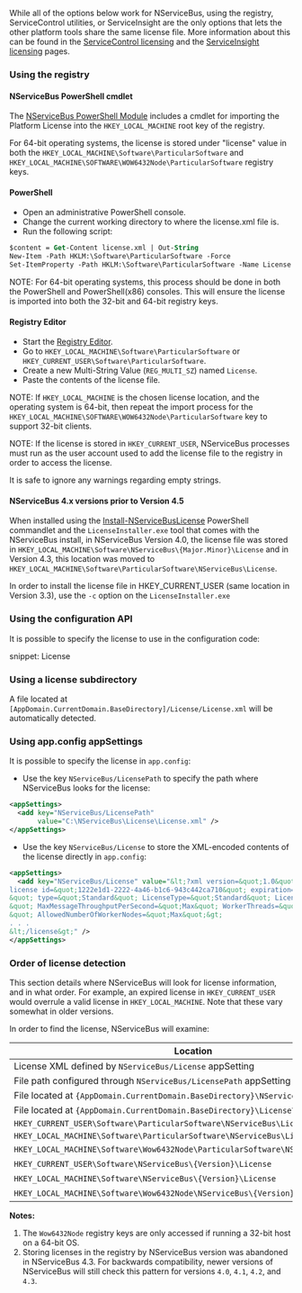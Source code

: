 While all of the options below work for NServiceBus, using the registry, ServiceControl utilities, or ServiceInsight are the only options that lets the other platform tools share the same license file. More information about this can be found in the
[ServiceControl licensing](/servicecontrol/license.md) and the  [ServiceInsight licensing](/serviceinsight/license.md) pages.

### Using the registry


#### NServiceBus PowerShell cmdlet

The [NServiceBus PowerShell Module](/nservicebus/operations/management-using-powershell.md) includes a cmdlet for importing the Platform License into the `HKEY_LOCAL_MACHINE` root key of the registry. 

For 64-bit operating systems, the license is stored under "license" value in both the `HKEY_LOCAL_MACHINE\Software\ParticularSoftware` and `HKEY_LOCAL_MACHINE\SOFTWARE\WOW6432Node\ParticularSoftware` registry keys.


#### PowerShell

* Open an administrative PowerShell console.
* Change the current working directory to where the license.xml file is.
* Run the following script:

```ps
$content = Get-Content license.xml | Out-String
New-Item -Path HKLM:\Software\ParticularSoftware -Force 
Set-ItemProperty -Path HKLM:\Software\ParticularSoftware -Name License -Force -Value $content
```

NOTE: For 64-bit operating systems, this process should be done in both the PowerShell and PowerShell(x86) consoles. This will ensure the license is imported into both the 32-bit and 64-bit registry keys.


#### Registry Editor

* Start the [Registry Editor](https://technet.microsoft.com/en-us/library/cc755256.aspx).
* Go to `HKEY_LOCAL_MACHINE\Software\ParticularSoftware` or `HKEY_CURRENT_USER\Software\ParticularSoftware`.
* Create a new Multi-String Value (`REG_MULTI_SZ`) named `License`.
* Paste the contents of the license file.

NOTE: If `HKEY_LOCAL_MACHINE` is the chosen license location, and the operating system is 64-bit, then repeat the import process for the `HKEY_LOCAL_MACHINE\SOFTWARE\WOW6432Node\ParticularSoftware` key to support 32-bit clients.

NOTE: If the license is stored in `HKEY_CURRENT_USER`, NServiceBus processes must run as the user account used to add the license file to the registry in order to access the license.

It is safe to ignore any warnings regarding empty strings.


#### NServiceBus 4.x versions prior to Version 4.5

When installed using the [Install-NServiceBusLicense](/nservicebus/operations/management-using-powershell.md) PowerShell commandlet and the `LicenseInstaller.exe` tool that comes with the NServiceBus install, in NServiceBus Version 4.0, the license file was stored in `HKEY_LOCAL_MACHINE\Software\NServiceBus\{Major.Minor}\License` and in Version 4.3, this location was moved to `HKEY_LOCAL_MACHINE\Software\ParticularSoftware\NServiceBus\License`.

In order to install the license file in HKEY_CURRENT_USER (same location in Version 3.3), use the `-c` option on the `LicenseInstaller.exe`


### Using the configuration API

It is possible to specify the license to use in the configuration code:

snippet: License


### Using a license subdirectory

A file located at `[AppDomain.CurrentDomain.BaseDirectory]/License/License.xml` will be automatically detected.


### Using app.config appSettings

It is possible to specify the license in `app.config`:

- Use the key `NServiceBus/LicensePath` to specify the path where NServiceBus looks for the license:

```xml
<appSettings>
  <add key="NServiceBus/LicensePath"
       value="C:\NServiceBus\License\License.xml" />
</appSettings>
```
 - Use the key `NServiceBus/License` to store the XML-encoded contents of the license directly in `app.config`:

```xml
<appSettings>
  <add key="NServiceBus/License" value="&lt;?xml version=&quot;1.0&quot; encoding=&quot;utf-8&quot;?&gt;&lt;
license id=&quot;1222e1d1-2222-4a46-b1c6-943c442ca710&quot; expiration=&quot;2013-11-30T00:00:00.0000000
&quot; type=&quot;Standard&quot; LicenseType=&quot;Standard&quot; LicenseVersion=&quot;4.0
&quot; MaxMessageThroughputPerSecond=&quot;Max&quot; WorkerThreads=&quot;Max
&quot; AllowedNumberOfWorkerNodes=&quot;Max&quot;&gt;
. . .
&lt;/license&gt;" />
</appSettings>
```


### Order of license detection

This section details where NServiceBus will look for license information, and in what order. For example, an expired license in `HKEY_CURRENT_USER` would overrule a valid license in `HKEY_LOCAL_MACHINE`. Note that these vary somewhat in older versions.

In order to find the license, NServiceBus will examine:

| Location                                                                          | Notes |
|-----------------------------------------------------------------------------------|:-----:|
| License XML defined by `NServiceBus/License` appSetting                           |       |
| File path configured through `NServiceBus/LicensePath` appSetting                 |       |
| File located at `{AppDomain.CurrentDomain.BaseDirectory}\NServiceBus\License.xml` |       |
| File located at `{AppDomain.CurrentDomain.BaseDirectory}\License\License.xml`     |       |
| `HKEY_CURRENT_USER\Software\ParticularSoftware\NServiceBus\License`               |       |
| `HKEY_LOCAL_MACHINE\Software\ParticularSoftware\NServiceBus\License`              |       |
| `HKEY_LOCAL_MACHINE\Software\Wow6432Node\ParticularSoftware\NServiceBus\License`  |   1   |
| `HKEY_CURRENT_USER\Software\NServiceBus\{Version}\License`                        |   2   |
| `HKEY_LOCAL_MACHINE\Software\NServiceBus\{Version}\License`                       |   2   |
| `HKEY_LOCAL_MACHINE\Software\Wow6432Node\NServiceBus\{Version}\License`           |  1, 2 |

**Notes:**

 1. The `Wow6432Node` registry keys are only accessed if running a 32-bit host on a 64-bit OS.
 1. Storing licenses in the registry by NServiceBus version was abandoned in NServiceBus 4.3. For backwards compatibility, newer versions of NServiceBus will still check this pattern for versions `4.0`, `4.1`, `4.2`, and `4.3`.